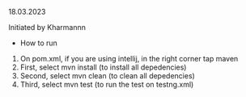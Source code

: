 18.03.2023

Initiated by Kharmannn

- How to run

1. On pom.xml, if you are using intellij, in the right corner tap maven
2. First, select mvn install (to install all depedencies)
3. Second, select mvn clean (to clean all depedencies)
4. Third, select mvn test (to run the test on testng.xml)